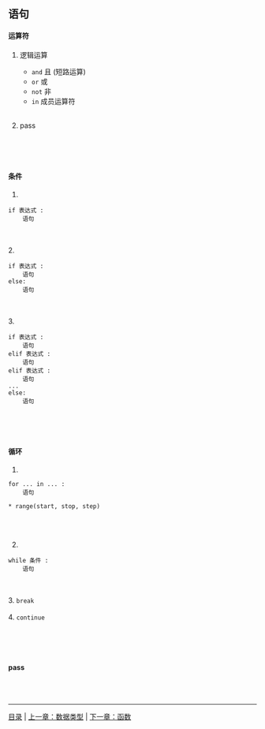 ## 语句

#### 运算符

1. 逻辑运算
    * `and`  且 (短路运算)
    * `or`  或
    * `not`  非
    * `in`  成员运算符
<br><br>

2. pass

<br><br><br>


#### 条件

1. 
```
if 表达式 :
    语句
```
<br><br>
2. 
```
if 表达式 :
    语句
else:
    语句
```
<br><br>
3. 
```
if 表达式 :
    语句
elif 表达式 :
    语句
elif 表达式 :
    语句
...
else:
    语句
```
<br><br><br>


#### 循环

1. 
```
for ... in ... :
    语句
```
    * range(start, stop, step)
<br><br>

2. 
```
while 条件 :
    语句
```
<br><br>
3. `break`
<br><br>
4. `continue`

<br><br><br>

#### pass

<br><br>

-----

[目录](https://github.com/ykqmain/Learning-Python-with-Git) | [上一章：数据类型](https://github.com/ykqmain/Learning-Python-with-Git/blob/master/text/1.md) | [下一章：函数](https://github.com/ykqmain/Learning-Python-with-Git/blob/master/text/3.md)
